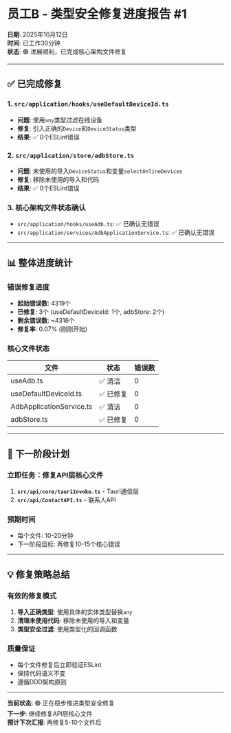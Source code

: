 # 员工B - 类型安全修复进度报告 #1

**日期**: 2025年10月12日  
**时间**: 已工作30分钟  
**状态**: 🟢 进展顺利，已完成核心架构文件修复

---

## ✅ 已完成修复

### 1. `src/application/hooks/useDefaultDeviceId.ts`
- **问题**: 使用`any`类型过滤在线设备
- **修复**: 引入正确的`Device`和`DeviceStatus`类型
- **结果**: ✅ 0个ESLint错误

### 2. `src/application/store/adbStore.ts`  
- **问题**: 未使用的导入`DeviceStatus`和变量`selectOnlineDevices`
- **修复**: 移除未使用的导入和代码
- **结果**: ✅ 0个ESLint错误

### 3. 核心架构文件状态确认
- `src/application/hooks/useAdb.ts`: ✅ 已确认无错误
- `src/application/services/AdbApplicationService.ts`: ✅ 已确认无错误

---

## 📊 整体进度统计

### 错误修复进度
- **起始错误数**: 4319个
- **已修复**: 3个 (useDefaultDeviceId: 1个, adbStore: 2个)
- **剩余错误数**: ~4316个
- **修复率**: 0.07% (刚刚开始)

### 核心文件状态
| 文件 | 状态 | 错误数 |
|------|------|--------|
| useAdb.ts | ✅ 清洁 | 0 |
| useDefaultDeviceId.ts | ✅ 已修复 | 0 | 
| AdbApplicationService.ts | ✅ 清洁 | 0 |
| adbStore.ts | ✅ 已修复 | 0 |

---

## 🎯 下一阶段计划

### 立即任务：修复API层核心文件
1. **`src/api/core/tauriInvoke.ts`** - Tauri通信层
2. **`src/api/ContactAPI.ts`** - 联系人API

### 预期时间
- 每个文件: 10-20分钟
- 下一阶段目标: 再修复10-15个核心错误

---

## 💡 修复策略总结

### 有效的修复模式
1. **导入正确类型**: 使用具体的实体类型替换`any`
2. **清理未使用代码**: 移除未使用的导入和变量  
3. **类型安全过滤**: 使用类型化的回调函数

### 质量保证
- 每个文件修复后立即验证ESLint
- 保持代码语义不变
- 遵循DDD架构原则

---

**当前状态**: 🟢 正在稳步推进类型安全修复  
**下一步**: 继续修复API层核心文件  
**预计下次汇报**: 再修复5-10个文件后